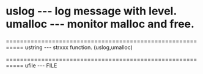 uslog       --- log message with level. 
umalloc     --- monitor malloc and free. 
===========================================================

===========================================================
ustring --- strxxx function. (uslog,umalloc)







===========================================================
ufile --- FILE
